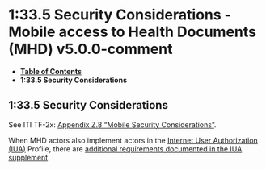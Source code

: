 # 1:33.5 Security Considerations - Mobile access to Health Documents (MHD) v5.0.0-comment

* [**Table of Contents**](toc.md)
* **1:33.5 Security Considerations**

## 1:33.5 Security Considerations

See ITI TF-2x: [Appendix Z.8 “Mobile Security Considerations”](https://profiles.ihe.net/ITI/TF/Volume2/ch-Z.html#z.8-mobile-security-considerations).

When MHD actors also implement actors in the [Internet User Authorization (IUA)](https://profiles.ihe.net/ITI/IUA/index.html) Profile, there are [additional requirements documented in the IUA supplement](https://profiles.ihe.net/ITI/IUA/index.html#33-mhd-profile).

